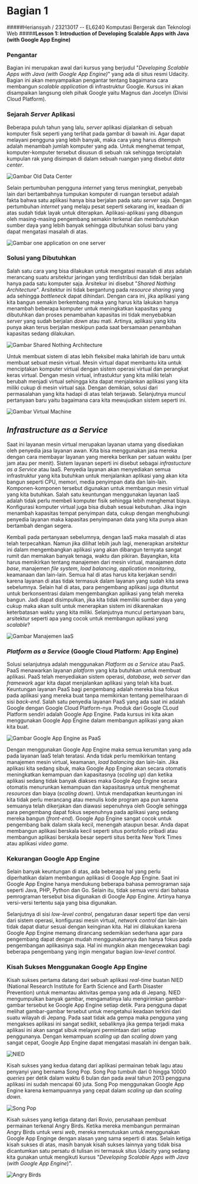 # Bagian 1

#####Heriansyah / 23213017 -- EL6240 Komputasi Bergerak dan Teknologi Web
#####**Lesson 1: Introduction of Developing Scalable Apps with Java (with Google App Engine)**

### Pengantar
Bagian ini merupakan awal dari kursus yang berjudul "*Developing Scalable Apps with Java (with Google App Engine)*" yang ada di situs resmi Udacity. Bagian ini akan menyampaikan pengantar tentang bagaimana cara membangun *scalable application* di infrastruktur Google. Kursus ini akan disampaikan langsung oleh pihak Google yaitu Magnus dan Jocelyn (Divisi Cloud Platform).

### Sejarah *Server* Aplikasi
Beberapa puluh tahun yang lalu, *server* aplikasi dijalankan di sebuah komputer fisik seperti yang terlihat pada gambar di bawah ini. Agar dapat melayani pengguna yang lebih banyak, maka cara yang harus ditempuh adalah menambah jumlah komputer yang ada. Untuk menghemat tempat, komputer-komputer tersebut disusun di sebuah rak sehingga terciptalah kumpulan rak yang disimpan di dalam sebuah ruangan yang disebut *data center*.

![Gambar Old Data Center](https://lh4.googleusercontent.com/-S6vqivt4CGA/VI7UCZkHfBI/AAAAAAAABmU/RzZ2MUS9D2o/w527-h282-no/server%2B.jpg)

Selain pertumbuhan pengguna *internet* yang terus meningkat, penyebab lain dari bertambahnya tumpukan komputer di ruangan tersebut adalah fakta bahwa satu aplikasi hanya bisa berjalan pada satu *server* saja. Dengan pertumbuhan *internet* yang melaju pesat seperti sekarang ini, keadaan di atas sudah tidak layak untuk diterapkan. Aplikasi-aplikasi yang dibangun oleh masing-masing pengembang semakin terkenal dan membutuhkan sumber daya yang lebih banyak sehingga dibutuhkan solusi baru yang dapat mengatasi masalah di atas.

![Gambar one application on one server](https://lh6.googleusercontent.com/-v_5G431AAAY/VI7Y6cO7o4I/AAAAAAAABoE/KAEjOQYQh3E/w567-h277-no/one%2Bserver.jpg)

### Solusi yang Dibutuhkan
Salah satu cara yang bisa dilakukan untuk mengatasi masalah di atas adalah merancang suatu arsitektur jaringan yang terdistribusi dan tidak berjalan hanya pada satu komputer saja. Arsitekur ini disebut "*Shared Nothing Architecture*". Arsitektur ini tidak bergantung pada *resource sharing* yang ada sehingga *bottleneck* dapat dihindari. Dengan cara ini, jika aplikasi yang kita bangun semakin berkembang maka yang harus kita lakukan hanya menambah beberapa komputer untuk meningkatkan kapasitas yang dibutuhkan dan proses penambahan kapasitas ini tidak menyebabkan *server* yang sudah berjalan *down* atau mati. Artinya, aplikasi yang kita punya akan terus berjalan meskipun pada saat bersamaan penambahan kapasitas sedang dilakukan.

![Gambar Shared Nothing Architecture](https://lh3.googleusercontent.com/-4UTLZa8ZSRc/VI7ZDRKjx2I/AAAAAAAABok/efAD1UyGyEk/w453-h270-no/VM.jpg)


Untuk membuat sistem di atas lebih fleksibel maka lahirlah ide baru untuk membuat sebuat mesin virtual. Mesin virtual dapat membantu kita untuk menciptakan komputer virtual dengan sistem operasi virtual dan perangkat keras virtual. Dengan mesin virtual, infrastuktur yang kita miliki telah berubah menjadi virtual sehingga kita dapat menjalankan aplikasi yang kita miliki cukup di mesin virtual saja. Dengan demikian, solusi dari permasalahan yang kita hadapi di atas telah terjawab. Selanjutnya muncul pertanyaan baru yaitu bagaimana cara kita mewujudkan sistem seperti ini.

![Gambar Virtual Machine](https://lh5.googleusercontent.com/-vNQWBCQBP1E/VI7Y_sc9B3I/AAAAAAAABoU/u0y8MzFyZ0A/w518-h260-no/shared%2Bnothing.jpg)

## *Infrastructure as a Service*
Saat ini layanan mesin virtual merupakan layanan utama yang disediakan oleh penyedia jasa layanan awan. Kita bisa menggunakan jasa mereka dengan cara membayar layanan yang mereka berikan per satuan waktu (per jam atau per menit). Sistem layanan seperti ini disebut sebagai *infrastucture as a Service* atau IaaS. Penyedia layanan akan menyediakan semua infrastruktur yang kita butuhkan untuk menjalankan aplikasi yang akan kita bangun seperti CPU, memori, media penyimpan data dan lain-lain. Komponen-komponen tersebut digunakan untuk membangun mesin virtual yang kita butuhkan. Salah satu keuntungan menggunakan layanan IaaS adalah tidak perlu membeli komputer fisik sehingga lebih menghemat biaya. Konfigurasi komputer virtual juga bisa diubah sesuai kebutuhan. Jika ingin menambah kapasitas tempat penyimpan data, cukup dengan menghubungi penyedia layanan maka kapasitas penyimpanan data yang kita punya akan bertambah dengan segera.

Kembali pada pertanyaan sebelumnya, dengan IaaS maka masalah di atas telah terpecahkan. Namun jika dilihat lebih jauh lagi, menerapkan arsitektur ini dalam mengembangkan aplikasi yang akan dibangun ternyata sangat rumit dan memakan banyak tenaga, waktu dan pikiran. Bayangkan, kita harus memikirkan tentang manajemen dari mesin virtual, manajamen *data base*, manajemen *file system*, *load balancing*, *application monitoring*, keamanaan dan lain-lain. Semua hal di atas harus kita kerjakan sendiri karena layanan di atas tidak termasuk dalam layanan yang sudah kita sewa sebelumnya. Selain hal di atas, para pengembang aplikasi juga dituntut untuk berkonsentrasi dalam mengembangkan aplikasi yang telah mereka bangun. Jadi dapat disimpulkan, jika kita tidak memiliki sumber daya yang cukup maka akan sulit untuk menerapkan sistem ini dikarenakan keterbatasan waktu yang kita miliki. Selanjutnya muncul pertanyaan baru, arsitektur seperti apa yang cocok untuk membangun aplikasi yang *scalable*?

![Gambar Manajemen IaaS](https://lh5.googleusercontent.com/-tTO3F8CkeiM/VI7XeZcJYlI/AAAAAAAABnk/KaxzF9YNEYg/w563-h267-no/complicated%2BIaaS.jpg)

### *Platform as a Service* (Google Cloud Platform: App Engine)
Solusi selanjutnya adalah menggunakan *Platform as a Service* atau PaaS. PaaS menawarkan layanan *platform* yang kita butuhkan untuk membuat aplikasi. PaaS telah menyediakan sistem operasi, *database*, *web server* dan *framework* agar kita dapat menjalankan aplikasi yang telah kita buat. Keuntungan layanan PaaS  bagi pengembang adalah mereka bisa fokus pada aplikasi yang mereka buat tanpa memikirkan tentang pemeliharaan di sisi *back-end*. Salah satu penyedia layanan PaaS yang ada saat ini adalah Google dengan Google Cloud Platform-nya. Produk dari Google CLoud Platform sendiri adalah Google App Engine. Pada kursus ini kita akan menggunakan Google App Engine dalam membangun aplikasi yang akan kita buat.

![Gambar Google App Engine as PaaS](https://lh5.googleusercontent.com/-2WtgE7uSrwY/VI7YQCWNXoI/AAAAAAAABn0/zqAacIgnXIg/w554-h259-no/PaaS.jpg)

Dengan menggunakan Google App Engine maka semua kerumitan yang ada pada layanan IaaS telah teratasi. Anda tidak perlu memikirkan tentang manajemen mesin virtual, keamanan, *load balancing* dan lain-lain. Jika aplikasi kita sedang sibuk, maka Google App Engine akan secara otomatis meningkatkan kemampuan dan kapasitasnya (*scaling up*) dan ketika aplikasi sedang tidak banyak diakses maka Google App Engine secara otomatis menurunkan kemampuan dan kapasitasnya untuk menghemat *resources* dan biaya (*scaling down*). Untuk mendapatkan keuntungan ini kita tidak perlu merancang atau menulis kode program apa pun karena semuanya telah dikerjakan dan diawasi sepenuhnya oleh Google sehingga para pengembang dapat fokus sepenuhnya pada aplikasi yang sedang mereka bangun (*front-end*). Google App Engine sangat cocok untuk pengembang baik dalam skala kecil, menengah ataupun besar. Anda dapat membangun aplikasi berskala kecil seperti situs portofolio pribadi atau membangun aplikasi berskala besar seperti situs berita New York Times atau aplikasi *video game*.

### Kekurangan Google App Engine
Selain banyak keuntungan di atas, ada beberapa hal yang perlu diperhatikan dalam membangun aplikasi di Google App Engine. Saat ini Google App Engine hanya mendukung beberapa bahasa pemrograman saja seperti Java, PHP, Python dan Go. Selain itu, tidak semua versi dari bahasa pemrograman tersebut bisa digunakan di Google App Engine. Artinya hanya versi-versi tertentu saja yang bisa digunakan.

Selanjutnya di sisi *low-level control*, pengaturan dasar seperti tipe dan versi dari sistem operasi, konfigurasi mesin virtual, *network control* dan lain-lain tidak dapat diatur sesuai dengan keinginan kita. Hal ini dilakukan karena Google App Engine memang dirancang sedemikian sederhana agar para pengembang dapat dengan mudah menggunakannya dan hanya fokus pada pengembangan aplikasinya saja. Hal ini mungkin akan mengecewakan bagi beberapa pengembang yang ingin mengatur bagian *low-level control*.


### Kisah Sukses Menggunakan Google App Engine
Kisah sukses pertama datang dari sebuah aplikasi *real-time* buatan NIED (National Research Institute for Earth Science and Earth Disaster Prevention) untuk memantau aktivitas gempa yang ada di Jepang. NIED mengumpulkan banyak gambar, mengamatinya lalu mengirimkan gambar-gambar tersebut ke Google App Engine setiap detik. Para pengguna dapat melihat gambar-gambar tersebut untuk mengetahui keadaan terkini dari suatu wilayah di Jepang. Pada saat tidak ada gempa maka pengguna yang mengakses aplikasi ini sangat sedikit, sebaliknya jika gempa terjadi maka aplikasi ini akan sangat sibuk melayani permintaan dari setiap penggunanya. Dengan kemampuan *scaling up* dan *scaling down* yang sangat cepat, Google App Engine dapat mengatasi masalah ini dengan baik.

![NIED](https://lh5.googleusercontent.com/-u4mLfZkFbqQ/VI7UAFfXN9I/AAAAAAAABl8/65FkkfPmFX8/w256-h269-no/Nied%2Bok.jpg)

Kisah sukses yang kedua datang dari aplikasi permainan tebak lagu atau penyanyi yang bernama Song Pop. Song Pop tumbuh dari 0 hingga 10000 *queries* per detik dalam waktu 6 bulan dan pada awal tahun 2013 pengguna aplikasi ini sudah mencapai 60 juta. Song Pop menggunakan Google App Engine karena kemampuannya yang cepat dalam *scaling up* dan *scaling down*.

![Song Pop](https://lh4.googleusercontent.com/NLIq2HFLe75Nf4nPaIp4HpIvpUhPBZa9WzoSc0b5Yrs=w332-h173-p-no)

Kisah sukses yang ketiga datang dari Rovio, perusahaan pembuat permainan terkenal Angry Birds. Ketika mereka membangun permainan Angry Birds untuk versi *web*, mereka memutuskan untuk menggunakan Google App Enginge dengan alasan yang sama seperti di atas. Selain ketiga kisah sukses di atas, masih banyak kisah sukses lainnya yang tidak bisa dicantumkan satu persatu di tulisan ini termasuk situs Udacity yang sedang kita gunakan untuk mengikuti kursus "*Developing Scalable Apps with Java* (*with Google App Engine*)".

![Angry Birds](https://lh4.googleusercontent.com/GkqvJiDz-D537WZid09TgzXcQoq36sjLWLqWRR5bkjw=w309-h173-p-no)


